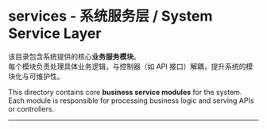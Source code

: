 # services - 系统服务层 / System Service Layer

该目录包含系统提供的核心**业务服务模块**。  
每个模块负责处理具体业务逻辑，与控制器（如 API 接口）解耦，提升系统的模块化与可维护性。

This directory contains core **business service modules** for the system.  
Each module is responsible for processing business logic and serving APIs or controllers.

---
